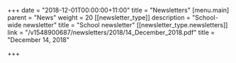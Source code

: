 +++
date = "2018-12-01T00:00:00+11:00"
title = "Newsletters"
 [menu.main]
   parent = "News"
   weight = 20
[[newsletter_type]]
description = "School-wide newsletter"
title = "School newsletter"
[[newsletter_type.newsletters]]
link = "/v1548900687/newsletters/2018/14_December_2018.pdf"
title = "December 14, 2018"

+++
